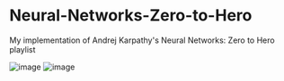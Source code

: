 # Neural-Networks-Zero-to-Hero

My implementation of Andrej Karpathy's Neural Networks: Zero to Hero playlist

![image](https://github.com/Mihik197/Neural-Networks-Zero-to-Hero/assets/68446144/a001b325-0bd8-4027-9229-68898cf4452d)
![image](https://github.com/Mihik197/Neural-Networks-Zero-to-Hero/assets/68446144/41f053ad-dcf5-4157-9fec-61ee22d286ff)
